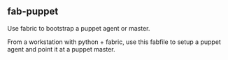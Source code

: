 fab-puppet
----------

Use fabric to bootstrap a puppet agent or master.

From a workstation with python + fabric, use this fabfile to setup a puppet agent and point it at a puppet master.


